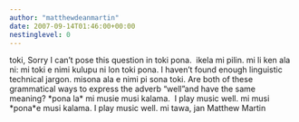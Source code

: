 ```yaml
---
author: "matthewdeanmartin"
date: 2007-09-14T01:46:00+00:00
nestinglevel: 0
---
```

toki, Sorry I can’t pose this question in toki pona.  ikela mi pilin. mi li ken ala ni: mi toki e nimi kulupu ni lon toki pona. I haven’t found enough linguistic technical jargon. misona ala e nimi pi sona toki. Are both of these grammatical ways to express the adverb “well”and have the same meaning? \*pona la\* mi musie musi kalama.  I play music well. mi musi \*pona\*e musi kalama. I play music well. mi tawa, jan Matthew Martin